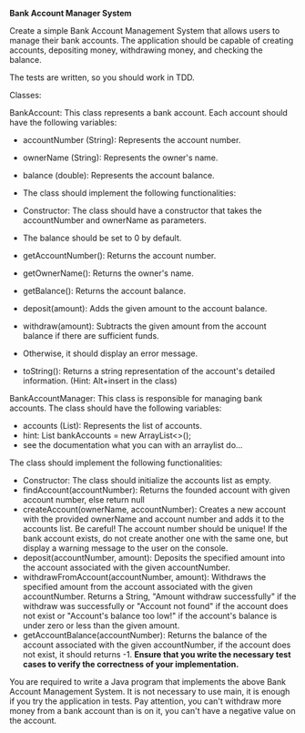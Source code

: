 **Bank Account Manager System**

Create a simple Bank Account Management System that allows users to manage their bank accounts. The application 
should be capable of creating accounts, depositing money, withdrawing money, and checking the balance.

The tests are written, so you should work in TDD.

Classes:

BankAccount: This class represents a bank account. Each account should have the following variables:

- accountNumber (String): Represents the account number.
- ownerName (String): Represents the owner's name.
- balance (double): Represents the account balance.
- The class should implement the following functionalities:

- Constructor: The class should have a constructor that takes the accountNumber and ownerName as parameters. 
- The balance should be set to 0 by default.
- getAccountNumber(): Returns the account number.
- getOwnerName(): Returns the owner's name.
- getBalance(): Returns the account balance.
- deposit(amount): Adds the given amount to the account balance.
- withdraw(amount): Subtracts the given amount from the account balance if there are sufficient funds.
- Otherwise, it should display an error message.
- toString(): Returns a string representation of the account's detailed information. (Hint: Alt+insert in the class)

BankAccountManager: This class is responsible for managing bank accounts. The class should have the following variables:

- accounts (List<BankAccount>): Represents the list of accounts.
- hint: List<BankAccount> bankAccounts = new ArrayList<>();
- see the documentation what you can with an arraylist do...

The class should implement the following functionalities:

- Constructor: The class should initialize the accounts list as empty.
- findAccount(accountNumber): Returns the founded account with given account number, else return null
- createAccount(ownerName, accountNumber): Creates a new account with the provided ownerName and account number and adds it to the accounts list.
Be careful! The account number should be unique! If the bank account exists, do not create another one with the same one, but display a 
warning message to the user on the console.
- deposit(accountNumber, amount): Deposits the specified amount into the account associated with the given accountNumber.
- withdrawFromAccount(accountNumber, amount): Withdraws the specified amount from the account associated with the given accountNumber.
  Returns a String, "Amount withdraw successfully" if the withdraw was successfully or "Account not found" if the account
does not exist or "Account's balance too low!" if the account's balance is under zero or less than the given amount.
- getAccountBalance(accountNumber): Returns the balance of the account associated with the given accountNumber, if the account
  does not exist, it should returns -1.
  **Ensure that you write the necessary test cases to verify the correctness of your implementation.**

You are required to write a Java program that implements the above Bank Account Management System.
It is not necessary to use main, it is enough if you try the application in tests. Pay attention, you can't withdraw 
more money from a bank account than is on it, you can't have a negative value on the account.
